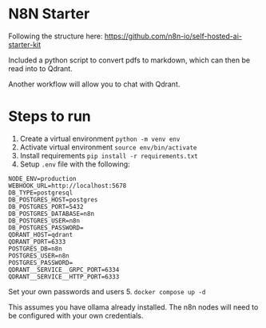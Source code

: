 # N8N Starter

Following the structure here: https://github.com/n8n-io/self-hosted-ai-starter-kit

Included a python script to convert pdfs to markdown, which can then be read into to Qdrant.

Another workflow will allow you to chat with Qdrant.

# Steps to run

1. Create a virtual environment `python -m venv env`
2. Activate virtual environment `source env/bin/activate`
3. Install requirements `pip install -r requirements.txt`
4. Setup `.env` file with the following:
```
NODE_ENV=production
WEBHOOK_URL=http://localhost:5678
DB_TYPE=postgresql
DB_POSTGRES_HOST=postgres
DB_POSTGRES_PORT=5432
DB_POSTGRES_DATABASE=n8n
DB_POSTGRES_USER=n8n
DB_POSTGRES_PASSWORD=
QDRANT_HOST=qdrant
QDRANT_PORT=6333
POSTGRES_DB=n8n
POSTGRES_USER=n8n
POSTGRES_PASSWORD=
QDRANT__SERVICE__GRPC_PORT=6334
QDRANT__SERVICE__HTTP_PORT=6333
```
Set your own passwords and users
5. `docker compose up -d`


This assumes you have ollama already installed.  The n8n nodes will need to be configured with your own credentials.
